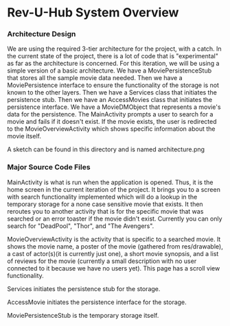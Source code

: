 # Rev-U-Hub System Overview
### Architecture Design
We are using the required 3-tier architecture for the project, with a catch.
In the current state of the project, there is a lot of code that is "experimental" as far as the
architecture is concerned. For this iteration, we will be using a simple version of a basic
architecture. We have a MoviePersistenceStub that stores all the sample movie data needed. Then we
have a MoviePersistence interface to ensure the functionality of the storage is not known to the
other layers. Then we have a Services class that initiates the persistence stub. Then we have an
AccessMovies class that initiates the persistence interface. We have a MovieDMObject that represents
a movie's data for the persistence. The MainActivity prompts a user to search for a movie and fails
if it doesn't exist. If the movie exists, the user is redirected to the MovieOverviewActivity which
shows specific information about the movie itself.

A sketch can be found in this directory and is named architecture.png

### Major Source Code Files
MainActivity is what is run when the application is opened. Thus, it is the home screen in the
current iteration of the project. It brings you to a screen with search functionality implemented
which will do a lookup in the temporary storage for a none case sensitive movie that exists. It
then reroutes you to another activity that is for the specific movie that was searched or an error
toaster if the movie didn't exist. Currently you can only search for "DeadPool", "Thor", and
"The Avengers".

MovieOverviewActivity is the activity that is specific to a searched movie. It shows the movie name,
a poster of the movie (gathered from res/drawable), a cast of actor(s)(it is currently just one),
a short movie synopsis, and a list of reviews for the movie (currently a small description with no
user connected to it because we have no users yet). This page has a scroll view functionality.

Services initiates the persistence stub for the storage.

AccessMovie initiates the persistence interface for the storage.

MoviePersistenceStub is the temporary storage itself.

